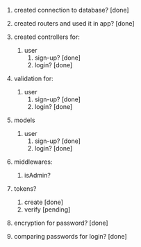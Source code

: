 1. created connection to database? [done]
2. created routers and used it in app? [done]
3. created controllers for:
    1. user
        1. sign-up? [done]
        2. login? [done]

4. validation for:
    1. user
        1. sign-up? [done]
        2. login? [done]

5. models
    1. user
        1. sign-up? [done]
        2. login? [done]


6. middlewares:
    1. isAdmin?
    
7. tokens?
    1. create [done]
    2. verify [pending]

8. encryption for password? [done]
9. comparing passwords for login?  [done]